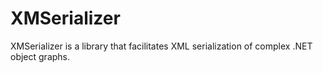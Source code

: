 # XMSerializer
XMSerializer is a library that facilitates XML serialization of complex .NET object graphs.
